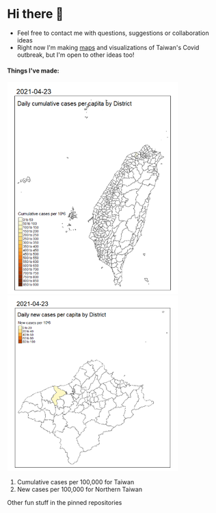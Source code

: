 # Hi there 👋

- Feel free to contact me with questions, suggestions or collaboration ideas
- Right now I'm making <a href="https://tulipsfortaiwan.github.io/Covid_528_map.html">maps</a> and visualizations of Taiwan's Covid outbreak, but I'm open to other ideas too!

#### Things I've made: 
<img src="https://github.com/Russell-Shean/Covid_SHINY_MAP/blob/main/quanguo_prev.gif" width="400" height="auto" /><img src="https://github.com/Russell-Shean/Covid_SHINY_MAP/blob/main/beibu_inc.gif" width="400" height="auto" />

1. Cumulative cases per 100,000 for Taiwan
2. New cases per 100,000 for Northern Taiwan

Other fun stuff in the pinned repositories

<!--
**Russell-Shean/Russell-Shean** is a ✨ _special_ ✨ repository because its `README.md` (this file) appears on your GitHub profile.



